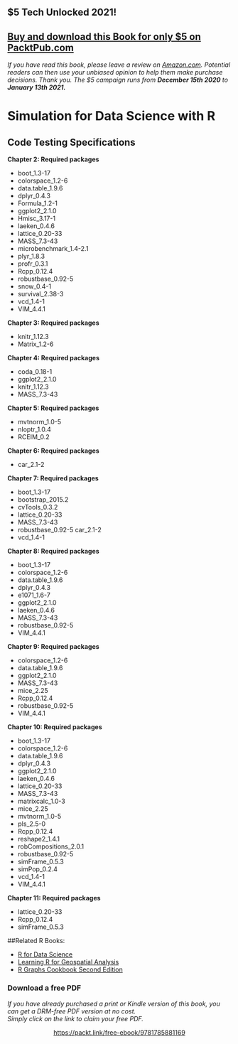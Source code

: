 


## $5 Tech Unlocked 2021!
[Buy and download this Book for only $5 on PacktPub.com](https://www.packtpub.com/product/simulation-for-data-science-with-r/9781785881169)
-----
*If you have read this book, please leave a review on [Amazon.com](https://www.amazon.com/gp/product/1785881167).     Potential readers can then use your unbiased opinion to help them make purchase decisions. Thank you. The $5 campaign         runs from __December 15th 2020__ to __January 13th 2021.__*

# Simulation for Data Science with R

## Code Testing Specifications

**Chapter 2: Required packages**
* boot_1.3-17
* colorspace_1.2-6
* data.table_1.9.6
* dplyr_0.4.3
* Formula_1.2-1
* ggplot2_2.1.0
* Hmisc_3.17-1
* laeken_0.4.6
* lattice_0.20-33
* MASS_7.3-43
* microbenchmark_1.4-2.1
* plyr_1.8.3
* profr_0.3.1
* Rcpp_0.12.4
* robustbase_0.92-5
* snow_0.4-1
* survival_2.38-3
* vcd_1.4-1
* VIM_4.4.1

**Chapter 3: Required packages**
* knitr_1.12.3
* Matrix_1.2-6

**Chapter 4: Required packages**
* coda_0.18-1
* ggplot2_2.1.0
* knitr_1.12.3
* MASS_7.3-43

**Chapter 5: Required packages**
* mvtnorm_1.0-5
* nloptr_1.0.4
* RCEIM_0.2

**Chapter 6: Required packages**
* car_2.1-2


**Chapter 7: Required packages**
* boot_1.3-17
* bootstrap_2015.2
* cvTools_0.3.2
* lattice_0.20-33
* MASS_7.3-43
* robustbase_0.92-5 car_2.1-2
* vcd_1.4-1


**Chapter 8: Required packages**
* boot_1.3-17
* colorspace_1.2-6
* data.table_1.9.6
* dplyr_0.4.3
* e1071_1.6-7
* ggplot2_2.1.0
* laeken_0.4.6
* MASS_7.3-43
* robustbase_0.92-5
* VIM_4.4.1


**Chapter 9: Required packages**
* colorspace_1.2-6
* data.table_1.9.6
* ggplot2_2.1.0
* MASS_7.3-43
* mice_2.25
* Rcpp_0.12.4
* robustbase_0.92-5
* VIM_4.4.1


**Chapter 10: Required packages** 
* boot_1.3-17
* colorspace_1.2-6
* data.table_1.9.6
* dplyr_0.4.3
* ggplot2_2.1.0
* laeken_0.4.6
* lattice_0.20-33
* MASS_7.3-43
* matrixcalc_1.0-3
* mice_2.25
* mvtnorm_1.0-5
* pls_2.5-0
* Rcpp_0.12.4
* reshape2_1.4.1
* robCompositions_2.0.1
* robustbase_0.92-5
* simFrame_0.5.3
* simPop_0.2.4
* vcd_1.4-1
* VIM_4.4.1


**Chapter 11: Required packages**
* lattice_0.20-33
* Rcpp_0.12.4
* simFrame_0.5.3



##Related R Books:
* [R for Data Science](https://www.packtpub.com/big-data-and-business-intelligence/r-data-science?utm_source=github&utm_medium=repository&utm_campaign=9781784390860)
* [Learning R for Geospatial Analysis](https://www.packtpub.com/big-data-and-business-intelligence/learning-r-geospatial-analysis?utm_source=github&utm_medium=repository&utm_campaign=9781783984367)
* [R Graphs Cookbook Second Edition](https://www.packtpub.com/big-data-and-business-intelligence/r-graph-cookbook-%E2%80%93-second-edition?utm_source=github&utm_medium=repository&utm_campaign=9781783988785)
### Download a free PDF

 <i>If you have already purchased a print or Kindle version of this book, you can get a DRM-free PDF version at no cost.<br>Simply click on the link to claim your free PDF.</i>
<p align="center"> <a href="https://packt.link/free-ebook/9781785881169">https://packt.link/free-ebook/9781785881169 </a> </p>
